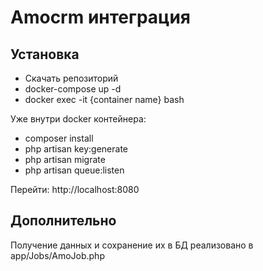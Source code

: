 # Amocrm интеграция

## Установка
- Скачать репозиторий
- docker-compose up -d
- docker exec -it {container name} bash

Уже внутри docker контейнера:
- composer install
- php artisan key:generate
- php artisan migrate
- php artisan queue:listen

Перейти: http://localhost:8080

## Дополнительно
Получение данных и сохранение их в БД реализовано в app/Jobs/AmoJob.php
